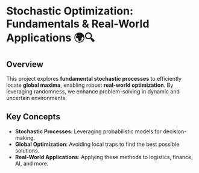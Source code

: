# Stochastic Optimization: Fundamentals & Real-World Applications 🌍🔍

## Overview  
This project explores **fundamental stochastic processes** to efficiently locate **global maxima**, enabling robust **real-world optimization**. By leveraging randomness, we enhance problem-solving in dynamic and uncertain environments.  

## Key Concepts  
- **Stochastic Processes**: Leveraging probabilistic models for decision-making.  
- **Global Optimization**: Avoiding local traps to find the best possible solutions.  
- **Real-World Applications**: Applying these methods to logistics, finance, AI, and more. 
